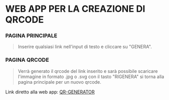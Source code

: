 # WEB APP PER LA CREAZIONE DI QRCODE

### PAGINA PRINCIPALE
> Inserire qualsiasi link nell'input di testo e cliccare su "GENERA".

### PAGINA QRCODE
> Verrà generato il qrcode del link inserito e sarà possibile scaricare l'immagine
> in formato .jpg o .svg
> con il tasto "RIGENERA" si torna alla pagina principale per un nuovo qrcode.

Link diretto alla web app: [QR-GENERATOR](https://cb-qrcode-generator.netlify.app/)
